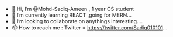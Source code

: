 - 👋 Hi, I’m @Mohd-Sadiq-Ameen , 1 year CS student
- 🌱 I’m currently learning REACT ,going for MERN...
- 💞️ I’m looking to collaborate on anythings interesting....
- 📫 How to reach me : Twitter = https://twitter.com/Sadiq010101...

<!---
Mohd-Sadiq-Ameen/Mohd-Sadiq-Ameen is a ✨ special ✨ repository because its `README.md` (this file) appears on your GitHub profile.
You can click the Preview link to take a look at your changes.
--->
